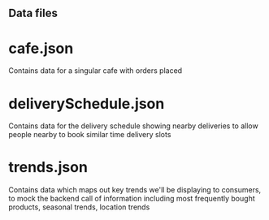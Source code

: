 ## Data files

# cafe.json

Contains data for a singular cafe with orders placed

# deliverySchedule.json

Contains data for the delivery schedule showing nearby deliveries to allow people nearby to book similar time delivery slots

# trends.json

Contains data which maps out key trends we'll be displaying to consumers, to mock the backend call of information including most frequently bought products, seasonal trends, location trends
